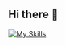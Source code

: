 ## Hi there 👋

[![My Skills](https://skillicons.dev/icons?i=aws,java,kotlin,pythonjs,html,css)](https://skillicons.dev)
